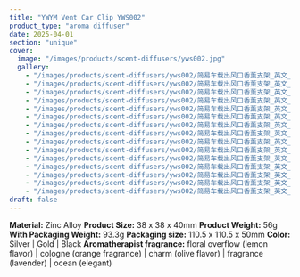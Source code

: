 ```yaml
---
title: "YWYM Vent Car Clip YWS002"
product_type: "aroma diffuser"
date: 2025-04-01
section: "unique"
cover:
  image: "/images/products/scent-diffusers/yws002.jpg"
  gallery:
    - "/images/products/scent-diffusers/yws002/简易车载出风口香薰支架_英文_01.jpg"
    - "/images/products/scent-diffusers/yws002/简易车载出风口香薰支架_英文_02.jpg"
    - "/images/products/scent-diffusers/yws002/简易车载出风口香薰支架_英文_03.jpg"
    - "/images/products/scent-diffusers/yws002/简易车载出风口香薰支架_英文_04.jpg"
    - "/images/products/scent-diffusers/yws002/简易车载出风口香薰支架_英文_05.jpg"
    - "/images/products/scent-diffusers/yws002/简易车载出风口香薰支架_英文_06.jpg"
    - "/images/products/scent-diffusers/yws002/简易车载出风口香薰支架_英文_07.jpg"
    - "/images/products/scent-diffusers/yws002/简易车载出风口香薰支架_英文_08.jpg"
    - "/images/products/scent-diffusers/yws002/简易车载出风口香薰支架_英文_09.jpg"
    - "/images/products/scent-diffusers/yws002/简易车载出风口香薰支架_英文_10.jpg"
    - "/images/products/scent-diffusers/yws002/简易车载出风口香薰支架_英文_11.jpg"
    - "/images/products/scent-diffusers/yws002/简易车载出风口香薰支架_英文_12.jpg"
    - "/images/products/scent-diffusers/yws002/简易车载出风口香薰支架_英文_13.jpg"
    - "/images/products/scent-diffusers/yws002/简易车载出风口香薰支架_英文_14.jpg"
    - "/images/products/scent-diffusers/yws002/简易车载出风口香薰支架_英文_15.jpg"
draft: false
---
```

**Material:** Zinc Alloy
**Product Size:** 38 x 38 x 40mm
**Product Weight:** 56g
**With Packaging Weight:** 93.3g
**Packaging size:** 110.5 x 110.5 x 50mm
**Color:** Silver | Gold | Black
**Aromatherapist fragrance:** floral overflow (lemon flavor) | cologne (orange fragrance) | charm (olive flavor) | fragrance (lavender) | ocean (elegant)
